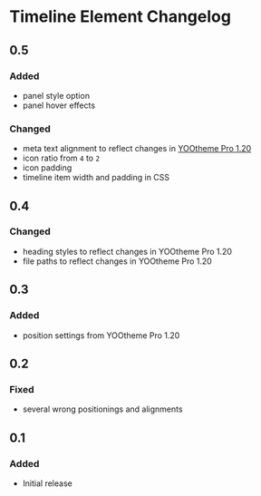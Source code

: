 # Timeline Element Changelog

## 0.5

### Added

- panel style option
- panel hover effects

### Changed

- meta text alignment to reflect changes in [YOOtheme Pro 1.20](https://yootheme.com/blog/2019/05/17/yootheme-pro-1.20-released)
- icon ratio from `4` to `2`
- icon padding
- timeline item width and padding in CSS 

## 0.4

### Changed

- heading styles to reflect changes in YOOtheme Pro 1.20
- file paths to reflect changes in YOOtheme Pro 1.20

## 0.3

### Added

- position settings from YOOtheme Pro 1.20

## 0.2

### Fixed

- several wrong positionings and alignments

## 0.1

### Added

- Initial release
